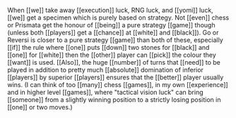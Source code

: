 
When [[we]] take away [[execution]] luck, RNG luck, and [[yomi]] luck, [[we]] get a specimen which is purely based on strategy. Not [[even]] chess or Prismata get the honour of [[being]] a pure strategy [[game]] though (unless both [[players]] get a [[chance]] at [[white]] and [[black]]). Go or Reversi is closer to a pure strategy [[game]] than both of these, especially [[if]] the rule where [[one]] puts [[down]] two stones for [[black]] and [[one]] for [[white]] then the [[other]] player can [[pick]] the colour they [[want]] is used. [[Also]], the huge [[number]] of turns that [[need]] to be played in addition to pretty much [[absolute]] domination of inferior [[players]] by superior [[players]] ensures that the [[better]] player usually wins. (I can think of too [[many]] chess [[games]], in my own [[experience]] and in higher level [[games]], where "tactical vision luck" can bring [[someone]] from a slightly winning position to a strictly losing position in [[one]] or two moves.)
